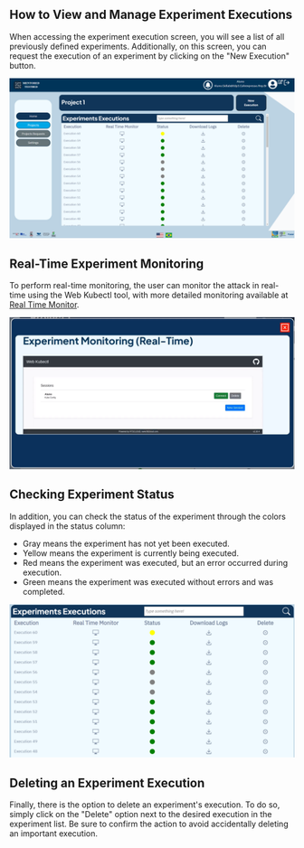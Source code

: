 ## How to View and Manage Experiment Executions

When accessing the experiment execution screen, you will see a list of all previously defined experiments. Additionally, on this screen, you can request the execution of an experiment by clicking on the "New Execution" button.

![Experiments Execution](img/experiment-execution-page.png "Experiments Execution")

## Real-Time Experiment Monitoring

To perform real-time monitoring, the user can monitor the attack in real-time using the Web Kubectl tool, with more detailed monitoring available at [Real Time Monitor](monitoring.md).

![Experiments Execution Real Time Monitoring](img/experiment-execution-page-monitor.png "Experiments Execution Real Time Monitoring")

## Checking Experiment Status

In addition, you can check the status of the experiment through the colors displayed in the status column:

- Gray means the experiment has not yet been executed.
- Yellow means the experiment is currently being executed.
- Red means the experiment was executed, but an error occurred during execution.
- Green means the experiment was executed without errors and was completed.

![Experiments Execution Status](img/experiment-execution-page-status.png "Experiments Execution Status")

<!--## Downloading Experiment Logs

Next to the status column, you will find a button to download the experiment logs.

 ![Experiments Execution Download Logs](img/experiment-execution-page-logs.png "Experiments Execution Download Logs") -->

## Deleting an Experiment Execution

Finally, there is the option to delete an experiment's execution. To do so, simply click on the "Delete" option next to the desired execution in the experiment list. Be sure to confirm the action to avoid accidentally deleting an important execution.

<!-- ![Experiments Execution Delete](img/experiment-execution-page-delete.png "Experiments Execution Delete") -->